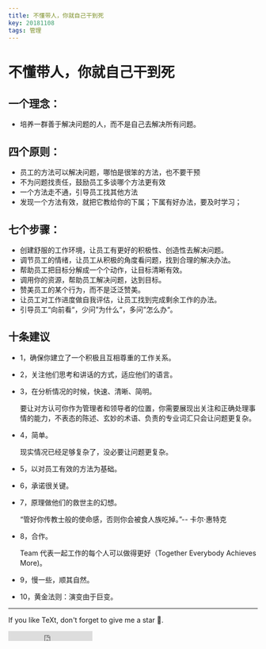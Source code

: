 ```yaml
---
title: 不懂带人，你就自己干到死
key: 20181108
tags: 管理
---
```




# 不懂带人，你就自己干到死



## 一个理念：

- 培养一群善于解决问题的人，而不是自己去解决所有问题。


## 四个原则：

- 员工的方法可以解决问题，哪怕是很笨的方法，也不要干预
- 不为问题找责任，鼓励员工多谈哪个方法更有效
- 一个方法走不通，引导员工找其他方法
- 发现一个方法有效，就把它教给你的下属；下属有好办法，要及时学习；


## 七个步骤：

- 创建舒服的工作环境，让员工有更好的积极性、创造性去解决问题。
- 调节员工的情绪，让员工从积极的角度看问题，找到合理的解决办法。
- 帮助员工把目标分解成一个个动作，让目标清晰有效。
- 调用你的资源，帮助员工解决问题，达到目标。
- 赞美员工的某个行为，而不是泛泛赞美。
- 让员工对工作进度做自我评估，让员工找到完成剩余工作的办法。
- 引导员工“向前看“，少问”为什么“，多问”怎么办“。


## 十条建议

- 1，确保你建立了一个积极且互相尊重的工作关系。
- 2，关注他们思考和讲话的方式，适应他们的语言。
- 3，在分析情况的时候，快速、清晰、简明。

    要让对方认可你作为管理者和领导者的位置，你需要展现出关注和正确处理事情的能力，不表态的陈述、玄妙的术语、负责的专业词汇只会让问题更复杂。
- 4，简单。

    现实情况已经足够复杂了，没必要让问题更复杂。
- 5，以对员工有效的方法为基础。
- 6，承诺很关键。
- 7，原理做他们的救世主的幻想。

    “管好你传教士般的使命感，否则你会被食人族吃掉。”-- 卡尔·惠特克
- 8，合作。

    Team 代表一起工作的每个人可以做得更好（Together Everybody Achieves More)。
- 9，慢一些，顺其自然。
- 10，黄金法则：演变由于巨变。

---

If you like TeXt, don't forget to give me a star :star2:.

<iframe src="https://ghbtns.com/github-btn.html?user=kitian616&repo=jekyll-TeXt-theme&type=star&count=true" frameborder="0" scrolling="0" width="170px" height="20px"></iframe>
